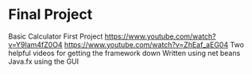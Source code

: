 # Final Project
Basic Calculator
First Project
https://www.youtube.com/watch?v=Y9Iam4fZ0O4 
https://www.youtube.com/watch?v=ZhEaf_aEG04
Two helpful videos for getting the framework down
Written using net beans Java.fx using the GUI 

